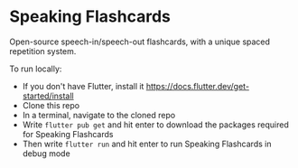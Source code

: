 # Speaking Flashcards

Open-source speech-in/speech-out flashcards, with a unique spaced repetition system.

To run locally:
- If you don't have Flutter, install it
  https://docs.flutter.dev/get-started/install
- Clone this repo
- In a terminal, navigate to the cloned repo
- Write `flutter pub get` and hit enter to download the packages required for Speaking Flashcards
- Then write `flutter run` and hit enter to run Speaking Flashcards in debug mode
